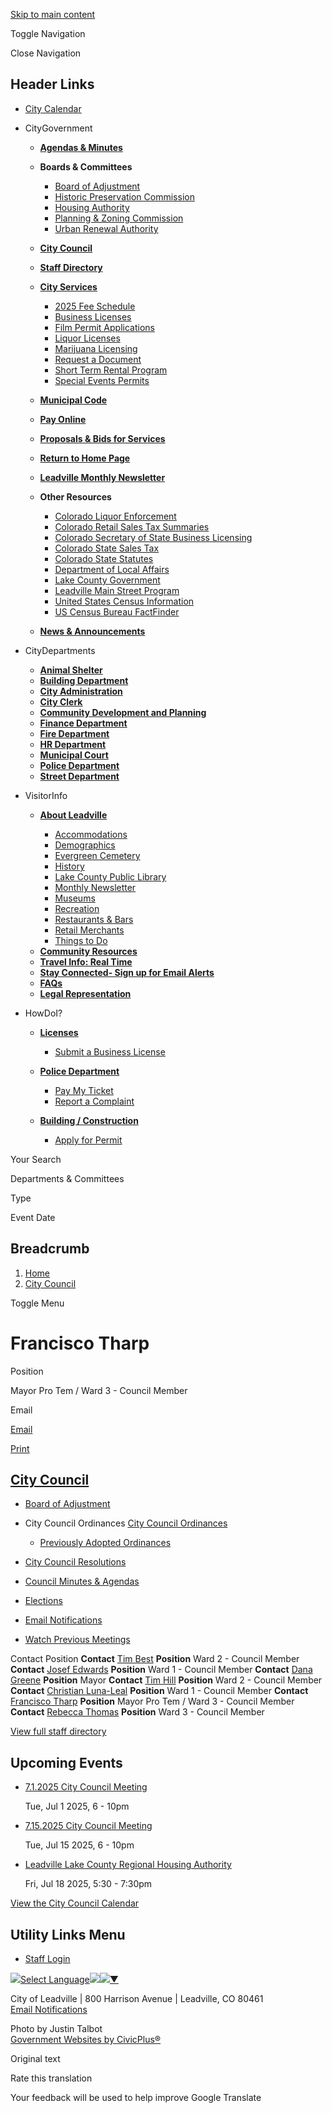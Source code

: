 [Skip to main content](https://www.leadville-co.gov/city-council/directory-listing/francisco-tharp/)

Toggle Navigation

Close Navigation

## Header Links

- [City Calendar](https://www.leadville-co.gov/calendar)

<!--THE END-->

- CityGovernment
  
  - [**Agendas &amp; Minutes**](https://www.leadville-co.gov/meetings)
  - **Boards &amp; Committees**
    
    - [Board of Adjustment](https://www.leadville-co.gov/board-adjustment)
    - [Historic Preservation Commission](https://www.leadville-co.gov/historic-preservation-commission)
    - [Housing Authority](https://www.leadville-co.gov/housing-authority)
    - [Planning &amp; Zoning Commission](https://www.leadville-co.gov/planning)
    - [Urban Renewal Authority](https://www.leadville-co.gov/urban-renewal-authority)
  - [**City Council**](https://www.leadville-co.gov/city-council)
  - [**Staff Directory**](https://www.leadville-co.gov/Directory)
  
  <!--THE END-->
  
  - [**City Services**](https://www.leadville-co.gov/city-clerk)
    
    - [2025 Fee Schedule](https://www.leadville-co.gov/media/5056)
    - [Business Licenses](https://www.leadville-co.gov/city-clerk/page/business-licenses)
    - [Film Permit Applications](https://www.leadville-co.gov/city-clerk/page/film-permit-applications)
    - [Liquor Licenses](https://www.leadville-co.gov/city-clerk/page/liquor-licenses)
    - [Marijuana Licensing](https://www.leadville-co.gov/city-clerk/page/marijuana-licensing)
    - [Request a Document](https://www.leadville-co.gov/city-clerk/page/request-document)
    - [Short Term Rental Program](https://www.leadville-co.gov/city-clerk/page/city-leadville-short-term-rental-program)
    - [Special Events Permits](https://www.leadville-co.gov/city-clerk/page/special-event-permits)
  - [**Municipal Code**](https://library.municode.com/co/leadville/codes/code_of_ordinances "(opens in a new window)")
  - [**Pay Online**](https://secure.colorado.gov/payment/leadville "(opens in a new window)")
  - [**Proposals &amp; Bids for Services**](https://www.leadville-co.gov/proposals-bids-services)
  - [**Return to Home Page**](https://www.leadville-co.gov)
  
  <!--THE END-->
  
  - [**Leadville Monthly Newsletter**](https://www.leadville-co.gov/newsletters)
  - **Other Resources**
    
    - [Colorado Liquor Enforcement](https://sbg.colorado.gov/liquor "(opens in a new window)")
    - [Colorado Retail Sales Tax Summaries](https://cdor.colorado.gov/retail-sales-reports "(opens in a new window)")
    - [Colorado Secretary of State Business Licensing](https://www.coloradosos.gov "(opens in a new window)")
    - [Colorado State Sales Tax](https://tax.colorado.gov "(opens in a new window)")
    - [Colorado State Statutes](https://advance.lexis.com/container?config=0345494EJAA5ZjE0MDIyYy1kNzZkLTRkNzktYTkxMS04YmJhNjBlNWUwYzYKAFBvZENhdGFsb2e4CaPI4cak6laXLCWyLBO9&crid=f9687296-4693-44b8-8bcc-d1acf6911fa1&prid=91114de9-01c1-4a0e-857e-8a898edde8a0 "(opens in a new window)")
    - [Department of Local Affairs](https://cdola.colorado.gov "(opens in a new window)")
    - [Lake County Government](https://www.lakecountyco.gov "(opens in a new window)")
    - [Leadville Main Street Program](https://leadvillemainstreet.com "(opens in a new window)")
    - [United States Census Information](https://www.census.gov/en.html "(opens in a new window)")
    - [US Census Bureau FactFinder](https://data.census.gov/deeplinks?url=https%3A%2F%2Ffactfinder.census.gov%2Ffaces%2Fnav%2Fjsf%2Fpages%2Findex.xhtml "(opens in a new window)")
  - [**News &amp; Announcements**](https://www.leadville-co.gov/news)
  
  <!--THE END-->
- CityDepartments
  
  - [**Animal Shelter**](https://www.leadville-co.gov/Animal-Shelter)
  - [**Building Department**](https://www.leadville-co.gov/Building-Department)
  - [**City Administration**](https://www.leadville-co.gov/City-Administrator)
  - [**City Clerk**](https://www.leadville-co.gov/city-clerk)
  
  <!--THE END-->
  
  - [**Community Development and Planning**](https://www.leadville-co.gov/community-development-and-planning)
  - [**Finance Department**](https://www.leadville-co.gov/Finance-Department)
  - [**Fire Department**](https://www.leadville-co.gov/fire-department)
  - [**HR Department**](https://www.leadville-co.gov/human-resources)
  
  <!--THE END-->
  
  - [**Municipal Court**](https://www.leadville-co.gov/Municipal-Court)
  - [**Police Department**](https://www.leadville-co.gov/police-department)
  - [**Street Department**](https://www.leadville-co.gov/Street-Department)
  
  <!--THE END-->
- VisitorInfo
  
  - [**About Leadville**](https://www.leadville-co.gov/about-leadville)
    
    - [Accommodations](https://www.leadville-co.gov/visitors/page/accommodations)
    - [Demographics](https://www.leadville-co.gov/about-leadville/page/demographics)
    - [Evergreen Cemetery](https://lakecountypubliclibrary.org/localhistory/cemeteryrecords "(opens in a new window)")
    - [History](https://www.leadville-co.gov/about-leadville/page/history)
    - [Lake County Public Library](https://lakecountypubliclibrary.org/home "(opens in a new window)")
    - [Monthly Newsletter](https://www.leadville-co.gov/newsletters)
    - [Museums](https://www.leadville-co.gov/about-leadville/page/museums)
    - [Recreation](https://www.leadville-co.gov/about-leadville/page/recreation)
    - [Restaurants &amp; Bars](https://www.leadville-co.gov/visitors/page/restaurants-bars)
    - [Retail Merchants](https://www.leadville-co.gov/visitors/page/retail-merchants)
    - [Things to Do](https://www.leadville-co.gov/visitors)
  
  <!--THE END-->
  
  - [**Community Resources**](https://www.leadville-co.gov/about-leadville/page/community-resources)
  - [**Travel Info: Real Time**](https://www.cotrip.org/home "(opens in a new window)")
  - [**Stay Connected- Sign up for Email Alerts**](https://docs.google.com/forms/d/e/1FAIpQLSd9lh6SztELEHYAtNW_h33IyNnPF-ReSd2aDthfmgAcYTcAeA/viewform?usp=header "(opens in a new window)")
  
  <!--THE END-->
  
  - [**FAQs**](https://www.leadville-co.gov/faqs)
  - [**Legal Representation**](https://www.leadville-co.gov/about-leadville/page/legal-representation)
  
  <!--THE END-->
- HowDoI?
  
  - [**Licenses**](https://www.leadville-co.gov/how-do-i/page/licenses)
    
    - [Submit a Business License](https://www.leadville-co.gov/how-do-i/page/submit-business-license)
  
  <!--THE END-->
  
  - [**Police Department**](https://www.leadville-co.gov/how-do-i/page/police-department)
    
    - [Pay My Ticket](https://www.leadville-co.gov/how-do-i/page/police)
    - [Report a Complaint](https://www.leadville-co.gov/how-do-i/page/report-complaint)
  
  <!--THE END-->
  
  <!--THE END-->
  
  - [**Building / Construction**](https://www.leadville-co.gov/how-do-i/page/building-construction)
    
    - [Apply for Permit](https://www.leadville-co.gov/how-do-i/page/apply-permit)

Your Search

Departments &amp; Committees

Type

Event Date

## Breadcrumb

1. [Home](https://www.leadville-co.gov)
2. [City Council](https://www.leadville-co.gov/city-council)

Toggle Menu

# Francisco Tharp

Position

Mayor Pro Tem / Ward 3 - Council Member

Email

[Email](https://www.leadville-co.gov/email-contact/node/1846/field_email "Email Francisco  Tharp (opens in a new window)")

[Print](https://www.leadville-co.gov/print/pdf/node/1846)

## [City Council](https://www.leadville-co.gov/city-council)

- [Board of Adjustment](https://www.leadville-co.gov/board-adjustment)
- City Council Ordinances [City Council Ordinances](https://www.leadville-co.gov/city-council/page/city-council-ordinances)
  
  - [Previously Adopted Ordinances](https://www.leadville-co.gov/ordinances)
- [City Council Resolutions](https://www.leadville-co.gov/city-council/page/city-council-resolutions)
- [Council Minutes &amp; Agendas](https://www.leadville-co.gov/meetings?field_smart_date_value_1=&field_smart_date_end_value=&combine=&boards-commissions=886)
- [Elections](https://www.leadville-co.gov/city-council/page/elections "Municipal Elections Processes in Leadville, Colorado")
- [Email Notifications](https://www.leadville-co.gov/notifications)
- [Watch Previous Meetings](https://www.youtube.com/playlist?list=PL4g7eMbt1LEz8hC5y55oMw7uvGEICS539 "(opens in a new window)")

Contact Position **Contact** [Tim Best](https://www.leadville-co.gov/city-council/directory-listing/tim-best) **Position** Ward 2 - Council Member **Contact** [Josef Edwards](https://www.leadville-co.gov/city-council/directory-listing/josef-edwards) **Position** Ward 1 - Council Member **Contact** [Dana Greene](https://www.leadville-co.gov/city-council/directory-listing/dana-greene) **Position** Mayor **Contact** [Tim Hill](https://www.leadville-co.gov/city-council/directory-listing/tim-hill) **Position** Ward 2 - Council Member **Contact** [Christian Luna-Leal](https://www.leadville-co.gov/city-council/directory-listing/christian-luna-leal) **Position** Ward 1 - Council Member **Contact** [Francisco Tharp](https://www.leadville-co.gov/city-council/directory-listing/francisco-tharp) **Position** Mayor Pro Tem / Ward 3 - Council Member **Contact** [Rebecca Thomas](https://www.leadville-co.gov/city-council/directory-listing/rebecca-thomas) **Position** Ward 3 - Council Member

[View full staff directory](https://www.leadville-co.gov/directory)

## Upcoming Events

- [7.1.2025 City Council Meeting](https://www.leadville-co.gov/city-council/meeting/712025-city-council-meeting)
  
  Tue, Jul 1 2025, 6 - 10pm
- [7.15.2025 City Council Meeting](https://www.leadville-co.gov/city-council/meeting/7152025-city-council-meeting)
  
  Tue, Jul 15 2025, 6 - 10pm
- [Leadville Lake County Regional Housing Authority](https://www.leadville-co.gov/city-council/page/leadville-lake-county-regional-housing-authority)
  
  Fri, Jul 18 2025, 5:30 - 7:30pm

[View the City Council Calendar](https://www.leadville-co.gov/calendar?boards-commissions=886)

## Utility Links Menu

- [Staff Login](https://www.leadville-co.gov/login?current=%2Fhistoric-preservation-commission%2Fmeeting%2F01282025-hpc-regular-meeting)

![](https://www.google.com/images/cleardot.gif)[Select Language![](https://www.google.com/images/cleardot.gif)​![](https://www.google.com/images/cleardot.gif)▼](https://www.leadville-co.gov/city-council/directory-listing/francisco-tharp)

City of Leadville | 800 Harrison Avenue | Leadville, CO 80461  
[Email Notifications](https://www.leadville-co.gov/notifications)

Photo by Justin Talbot  
[Government Websites by CivicPlus®](https://www.civicplus.com "(opens in a new window)")

Original text

Rate this translation

Your feedback will be used to help improve Google Translate